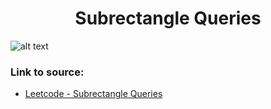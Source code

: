 <h1 align="center">Subrectangle Queries</h1>

![alt text](https://images2.imgbox.com/2f/57/Z8utchlW_o.png?raw=true)

### Link to source: 
- <a href="https://leetcode.com/problems/subrectangle-queries/">Leetcode - Subrectangle Queries</a>

